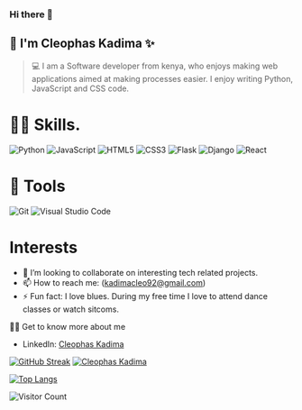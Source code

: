 
### Hi there 👋
## 👨 I'm Cleophas Kadima ✨

> 💻 I am a Software developer from kenya, who enjoys making web applications aimed at making processes easier. I enjoy writing Python, JavaScript and CSS code.

# 👨‍🔬 Skills.
![Python](https://img.shields.io/badge/python-3670A0?style=for-the-badge&logo=python&logoColor=ffdd54)
![JavaScript](https://img.shields.io/badge/javascript-%23323330.svg?style=for-the-badge&logo=javascript&logoColor=%23F7DF1E)
![HTML5](https://img.shields.io/badge/html5-%23E34F26.svg?style=for-the-badge&logo=html5&logoColor=white)
![CSS3](https://img.shields.io/badge/css3-%231572B6.svg?style=for-the-badge&logo=css3&logoColor=white)
![Flask](https://img.shields.io/badge/flask-%23000.svg?style=for-the-badge&logo=flask&logoColor=white)
![Django](https://img.shields.io/badge/django-%23092E20.svg?style=for-the-badge&logo=django&logoColor=white)
![React](https://img.shields.io/badge/react-%23000.svg?style=for-the-badge&logo=react&logoColor=blue)



# 🔧 Tools
![Git](https://img.shields.io/badge/git-%23F05033.svg?style=for-the-badge&logo=git&logoColor=white)
![Visual Studio Code](https://img.shields.io/badge/Visual%20Studio%20Code-0078d7.svg?style=for-the-badge&logo=visual-studio-code&logoColor=white)

# Interests
-   👯 I’m looking to collaborate on interesting tech related projects.
-   📫 How to reach me: (kadimacleo92@gmail.com)
-   ⚡ Fun fact: I love blues. During my free time I love to attend dance classes or watch sitcoms.

👨‍🏫 Get to know more about me
- LinkedIn: [Cleophas Kadima](https://www.linkedin.com/in/cleophas-kadima/)




[![GitHub Streak](https://github-readme-streak-stats.herokuapp.com?user=cleo-cyber&theme=gotham)](https://git.io/streak-stats) [![Cleophas Kadima](https://github-readme-stats.vercel.app/api?username=cleo-cyber&theme=react)](https://github.com//github-readme-stats)

[![Top Langs](https://github-readme-stats.vercel.app/api/top-langs/?username=cleo-cyber&layout=compact&langs_count=6)](https://github.com/anuraghazra/github-readme-stats)

![Visitor Count](https://profile-counter.glitch.me/cleo-cyber/count.svg)


